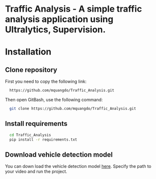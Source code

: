 # Traffic Analysis - A simple traffic analysis application using Ultralytics, Supervision.

# Installation

## Clone repository

First you need to copy the following link:

```bash
  https://github.com/mquangdo/Traffic_Analysis.git
```
Then open GitBash, use the following command:
```bash
  git clone https://github.com/mquangdo/Traffic_Analysis.git
```
## Install requirements

```bash
  cd Traffic_Analysis
  pip install -r requirements.txt
```
## Download vehicle detection model 
You can down load the vehicle detection model [here](https://drive.google.com/uc?id=1y-IfToCjRXa3ZdC1JpnKRopC7mcQW-5z).
Specify the path to your video and run the project.
